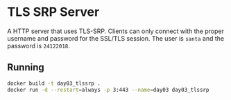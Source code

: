 # TLS SRP Server

A HTTP server that uses TLS-SRP. Clients can only connect with the proper username and password for the SSL/TLS session. The user is `santa` and the password is `24122018`.

## Running

```bash
docker build -t day03_tlssrp .
docker run -d --restart=always -p 3:443 --name=day03 day03_tlssrp
```